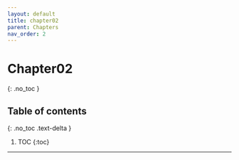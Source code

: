 ```yaml
---
layout: default
title: chapter02
parent: Chapters
nav_order: 2
---
```


# Chapter02
{: .no_toc }

## Table of contents

{: .no_toc .text-delta }

1. TOC
{:toc}

---
